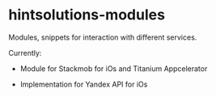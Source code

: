 hintsolutions-modules
=====================

Modules, snippets for interaction with different services.

Currently:

- Module for Stackmob for iOs and Titanium Appcelerator

- Implementation for Yandex API for iOs
